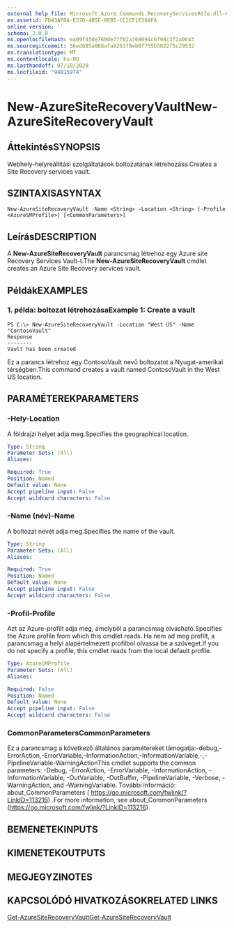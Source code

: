 ```yaml
---
external help file: Microsoft.Azure.Commands.RecoveryServicesRdfe.dll-Help.xml
ms.assetid: FD43AFDA-E37D-4B5E-8EB5-CC2CF1E36AFA
online version: ''
schema: 2.0.0
ms.openlocfilehash: ea09f45de760de7ff02a768094c6f98c3f2a0643
ms.sourcegitcommit: 56ed085a868afa8263f8eb0f755b5822f5c29532
ms.translationtype: MT
ms.contentlocale: hu-HU
ms.lasthandoff: 07/18/2020
ms.locfileid: "94015974"
---
```

# <span data-ttu-id="a53ab-101">New-AzureSiteRecoveryVault</span><span class="sxs-lookup"><span data-stu-id="a53ab-101">New-AzureSiteRecoveryVault</span></span>

## <span data-ttu-id="a53ab-102">Áttekintés</span><span class="sxs-lookup"><span data-stu-id="a53ab-102">SYNOPSIS</span></span>
<span data-ttu-id="a53ab-103">Webhely-helyreállítási szolgáltatások boltozatának létrehozása.</span><span class="sxs-lookup"><span data-stu-id="a53ab-103">Creates a Site Recovery services vault.</span></span>

## <span data-ttu-id="a53ab-104">SZINTAXISA</span><span class="sxs-lookup"><span data-stu-id="a53ab-104">SYNTAX</span></span>

```
New-AzureSiteRecoveryVault -Name <String> -Location <String> [-Profile <AzureSMProfile>] [<CommonParameters>]
```

## <span data-ttu-id="a53ab-105">Leírás</span><span class="sxs-lookup"><span data-stu-id="a53ab-105">DESCRIPTION</span></span>
<span data-ttu-id="a53ab-106">A **New-AzureSiteRecoveryVault** parancsmag létrehoz egy Azure site Recovery Services Vault-t.</span><span class="sxs-lookup"><span data-stu-id="a53ab-106">The **New-AzureSiteRecoveryVault** cmdlet creates an Azure Site Recovery services vault.</span></span>

## <span data-ttu-id="a53ab-107">Példák</span><span class="sxs-lookup"><span data-stu-id="a53ab-107">EXAMPLES</span></span>

### <span data-ttu-id="a53ab-108">1. példa: boltozat létrehozása</span><span class="sxs-lookup"><span data-stu-id="a53ab-108">Example 1: Create a vault</span></span>
```
PS C:\> New-AzureSiteRecoveryVault -Location "West US" -Name "ContosoVault" 
Response
--------
Vault has been created
```

<span data-ttu-id="a53ab-109">Ez a parancs létrehoz egy ContosoVault nevű boltozatot a Nyugat-amerikai térségben.</span><span class="sxs-lookup"><span data-stu-id="a53ab-109">This command creates a vault named ContosoVault in the West US location.</span></span>

## <span data-ttu-id="a53ab-110">PARAMÉTEREK</span><span class="sxs-lookup"><span data-stu-id="a53ab-110">PARAMETERS</span></span>

### <span data-ttu-id="a53ab-111">-Hely</span><span class="sxs-lookup"><span data-stu-id="a53ab-111">-Location</span></span>
<span data-ttu-id="a53ab-112">A földrajzi helyet adja meg.</span><span class="sxs-lookup"><span data-stu-id="a53ab-112">Specifies the geographical location.</span></span>

```yaml
Type: String
Parameter Sets: (All)
Aliases: 

Required: True
Position: Named
Default value: None
Accept pipeline input: False
Accept wildcard characters: False
```

### <span data-ttu-id="a53ab-113">-Name (név)</span><span class="sxs-lookup"><span data-stu-id="a53ab-113">-Name</span></span>
<span data-ttu-id="a53ab-114">A boltozat nevét adja meg.</span><span class="sxs-lookup"><span data-stu-id="a53ab-114">Specifies the name of the vault.</span></span>

```yaml
Type: String
Parameter Sets: (All)
Aliases: 

Required: True
Position: Named
Default value: None
Accept pipeline input: False
Accept wildcard characters: False
```

### <span data-ttu-id="a53ab-115">-Profil</span><span class="sxs-lookup"><span data-stu-id="a53ab-115">-Profile</span></span>
<span data-ttu-id="a53ab-116">Azt az Azure-profilt adja meg, amelyből a parancsmag olvasható.</span><span class="sxs-lookup"><span data-stu-id="a53ab-116">Specifies the Azure profile from which this cmdlet reads.</span></span>
<span data-ttu-id="a53ab-117">Ha nem ad meg profilt, a parancsmag a helyi alapértelmezett profilból olvassa be a szöveget.</span><span class="sxs-lookup"><span data-stu-id="a53ab-117">If you do not specify a profile, this cmdlet reads from the local default profile.</span></span>

```yaml
Type: AzureSMProfile
Parameter Sets: (All)
Aliases: 

Required: False
Position: Named
Default value: None
Accept pipeline input: False
Accept wildcard characters: False
```

### <span data-ttu-id="a53ab-118">CommonParameters</span><span class="sxs-lookup"><span data-stu-id="a53ab-118">CommonParameters</span></span>
<span data-ttu-id="a53ab-119">Ez a parancsmag a következő általános paramétereket támogatja:-debug,-ErrorAction,-ErrorVariable,-InformationAction,-InformationVariable,-,-PipelineVariable-WarningAction</span><span class="sxs-lookup"><span data-stu-id="a53ab-119">This cmdlet supports the common parameters: -Debug, -ErrorAction, -ErrorVariable, -InformationAction, -InformationVariable, -OutVariable, -OutBuffer, -PipelineVariable, -Verbose, -WarningAction, and -WarningVariable.</span></span> <span data-ttu-id="a53ab-120">További információ: about_CommonParameters ( https://go.microsoft.com/fwlink/?LinkID=113216) .</span><span class="sxs-lookup"><span data-stu-id="a53ab-120">For more information, see about_CommonParameters (https://go.microsoft.com/fwlink/?LinkID=113216).</span></span>

## <span data-ttu-id="a53ab-121">BEMENETEK</span><span class="sxs-lookup"><span data-stu-id="a53ab-121">INPUTS</span></span>

## <span data-ttu-id="a53ab-122">KIMENETEK</span><span class="sxs-lookup"><span data-stu-id="a53ab-122">OUTPUTS</span></span>

## <span data-ttu-id="a53ab-123">MEGJEGYZI</span><span class="sxs-lookup"><span data-stu-id="a53ab-123">NOTES</span></span>

## <span data-ttu-id="a53ab-124">KAPCSOLÓDÓ HIVATKOZÁSOK</span><span class="sxs-lookup"><span data-stu-id="a53ab-124">RELATED LINKS</span></span>

[<span data-ttu-id="a53ab-125">Get-AzureSiteRecoveryVault</span><span class="sxs-lookup"><span data-stu-id="a53ab-125">Get-AzureSiteRecoveryVault</span></span>](./Get-AzureSiteRecoveryVault.md)


